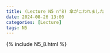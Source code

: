 ```yaml
---
title: (Lecture N5 n°8) 傘がこわれました
date: 2024-08-26 13:00
categories: [Lecture]
tags: N5
---
```

{% include N5_8.html %}